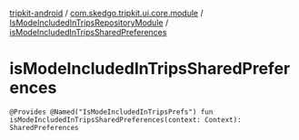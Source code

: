 [tripkit-android](../../index.md) / [com.skedgo.tripkit.ui.core.module](../index.md) / [IsModeIncludedInTripsRepositoryModule](index.md) / [isModeIncludedInTripsSharedPreferences](./is-mode-included-in-trips-shared-preferences.md)

# isModeIncludedInTripsSharedPreferences

`@Provides @Named("IsModeIncludedInTripsPrefs") fun isModeIncludedInTripsSharedPreferences(context: Context): SharedPreferences`